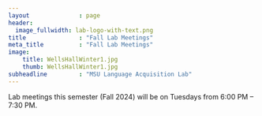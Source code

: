 ```yaml
---
layout              : page
header:
  image_fullwidth: lab-logo-with-text.png
title               : "Fall Lab Meetings"
meta_title          : "Fall Lab Meetings"
image: 
    title: WellsHallWinter1.jpg
    thumb: WellsHallWinter1.jpg  
subheadline         : "MSU Language Acquisition Lab"
---
```


Lab meetings this semester (Fall 2024) will be on Tuesdays from 6:00 PM – 7:30 PM.
